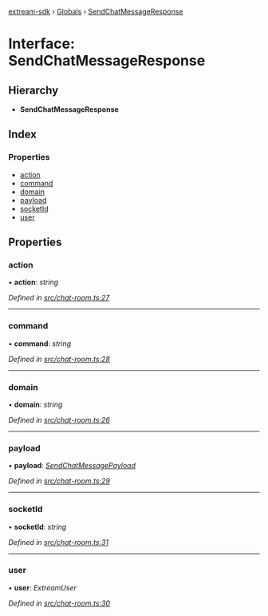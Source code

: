 [extream-sdk](../README.md) › [Globals](../globals.md) › [SendChatMessageResponse](sendchatmessageresponse.md)

# Interface: SendChatMessageResponse

## Hierarchy

* **SendChatMessageResponse**

## Index

### Properties

* [action](sendchatmessageresponse.md#action)
* [command](sendchatmessageresponse.md#command)
* [domain](sendchatmessageresponse.md#domain)
* [payload](sendchatmessageresponse.md#payload)
* [socketId](sendchatmessageresponse.md#socketid)
* [user](sendchatmessageresponse.md#user)

## Properties

###  action

• **action**: *string*

*Defined in [src/chat-room.ts:27](https://github.com/Extream-SaaS/ex-sdk/blob/1abcccc/src/chat-room.ts#L27)*

___

###  command

• **command**: *string*

*Defined in [src/chat-room.ts:28](https://github.com/Extream-SaaS/ex-sdk/blob/1abcccc/src/chat-room.ts#L28)*

___

###  domain

• **domain**: *string*

*Defined in [src/chat-room.ts:26](https://github.com/Extream-SaaS/ex-sdk/blob/1abcccc/src/chat-room.ts#L26)*

___

###  payload

• **payload**: *[SendChatMessagePayload](sendchatmessagepayload.md)*

*Defined in [src/chat-room.ts:29](https://github.com/Extream-SaaS/ex-sdk/blob/1abcccc/src/chat-room.ts#L29)*

___

###  socketId

• **socketId**: *string*

*Defined in [src/chat-room.ts:31](https://github.com/Extream-SaaS/ex-sdk/blob/1abcccc/src/chat-room.ts#L31)*

___

###  user

• **user**: *ExtreamUser*

*Defined in [src/chat-room.ts:30](https://github.com/Extream-SaaS/ex-sdk/blob/1abcccc/src/chat-room.ts#L30)*
